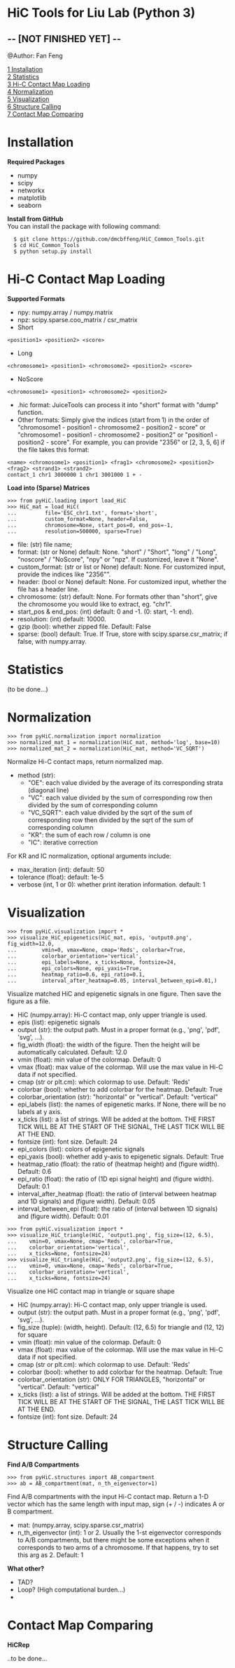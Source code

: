 # HiC Tools for Liu Lab (Python 3) #
## -- [NOT FINISHED YET] -- ##
@Author: Fan Feng

[1 Installation](#installation)\
[2 Statistics](#statistics)\
[3 Hi-C Contact Map Loading](#hi-c-contact-map-loading)\
[4 Normalization](#normalization)\
[5 Visualization](#visualization)\
[6 Structure Calling](#structure-calling)\
[7 Contact Map Comparing](#contact-map-comparing)


# Installation
**Required Packages**
- numpy
- scipy
- networkx
- matplotlib
- seaborn

**Install from GitHub**\
You can install the package with following command:
  ```console
    $ git clone https://github.com/dmcbffeng/HiC_Common_Tools.git
    $ cd HiC_Common_Tools
    $ python setup.py install
  ```


# Hi-C Contact Map Loading
 **Supported Formats**
 - npy: numpy.array / numpy.matrix
 - npz: scipy.sparse.coo_matrix / csr_matrix
 - Short
 ```
 <position1> <position2> <score>
 ```
 - Long
 ```
 <chromosome1> <position1> <chromosome2> <position2> <score>
 ```
 - NoScore
 ```
 <chromosome1> <position1> <chromosome2> <position2>
 ```
 - .hic format: JuiceTools can process it into "short" format with "dump" function.
 - Other formats: Simply give the indices (start from 1) in the order of
 "chromosome1 - position1 - chromosome2 - position2 - score" or
 "chromosome1 - position1 - chromosome2 - position2" or
 "position1 - position2 - score".
 For example, you can provide "2356" or [2, 3, 5, 6] if the file takes this format:
 ```
 <name> <chromosome1> <position1> <frag1> <chromosome2> <position2> <frag2> <strand1> <strand2>
 contact_1 chr1 3000000 1 chr1 3001000 1 + -
 ```
 
 **Load into (Sparse) Matrices**
 ```console
 >>> from pyHiC.loading import load_HiC
 >>> HiC_mat = load_HiC(
 ...         file='ESC_chr1.txt', format='short',
 ...         custom_format=None, header=False,
 ...         chromosome=None, start_pos=0, end_pos=-1,
 ...         resolution=500000, sparse=True)
 ```
 - file: (str) file name;
 - format: (str or None) default: None. "short" / "Short", "long" / "Long", "noscore" / "NoScore", "npy" or "npz". If customized, leave it "None". 
 - custom_format: (str or list or None) default: None. For customized input, provide the indices like "2356"".
 - header: (bool or None) default: None. For customized input, whether the file has a header line.
 - chromosome: (str) default: None. For formats other than "short", give the chromosome you would like to extract, eg. "chr1".
 - start_pos & end_pos: (int) default: 0 and -1. (0: start, -1: end).
 - resolution: (int) default: 10000.
 - gzip (bool): whether zipped file. Default: False
 - sparse: (bool) default: True. If True, store with scipy.sparse.csr_matrix; if false, with numpy.array.
 

# Statistics
 (to be done...)

# Normalization
 ```config
 >>> from pyHiC.normalization import normalization
 >>> normalized_mat_1 = normalization(HiC_mat, method='log', base=10)
 >>> normalized_mat_2 = normalization(HiC_mat, method='VC_SQRT')
 ```
 Normalize Hi-C contact maps, return normalized map.
 - method (str):
   - "OE": each value divided by the average of its corresponding strata (diagonal line)
   - "VC": each value divided by the sum of corresponding row then
   divided by the sum of corresponding column
   - "VC_SQRT": each value divided by the sqrt of the sum of corresponding row then
   divided by the sqrt of the sum of corresponding column
   - "KR": the sum of each row / column is one
   - "IC": iterative correction
   
 For KR and IC normalization, optional arguments include:
   - max_iteration (int): default: 50
   - tolerance (float): default: 1e-5
   - verbose (int, 1 or 0): whether print iteration information. default: 1 

# Visualization
 ```config
 >>> from pyHiC.visualization import *
 >>> visualize_HiC_epigenetics(HiC_mat, epis, 'output0.png', fig_width=12.0,
 ...        vmin=0, vmax=None, cmap='Reds', colorbar=True,
 ...        colorbar_orientation='vertical',
 ...        epi_labels=None, x_ticks=None, fontsize=24,
 ...        epi_colors=None, epi_yaxis=True,
 ...        heatmap_ratio=0.6, epi_ratio=0.1,
 ...        interval_after_heatmap=0.05, interval_between_epi=0.01,)
 ```
 Visualize matched HiC and epigenetic signals in one figure.
 Then save the figure as a file.
 - HiC (numpy.array): Hi-C contact map, only upper triangle is used.
 - epis (list): epigenetic signals
 - output (str): the output path. Must in a proper format (e.g., 'png', 'pdf', 'svg', ...).
 - fig_width (float): the width of the figure. Then the height will be automatically calculated. Default: 12.0
 - vmin (float): min value of the colormap. Default: 0
 - vmax (float): max value of the colormap. Will use the max value in Hi-C data if not specified.
 - cmap (str or plt.cm): which colormap to use. Default: 'Reds'
 - colorbar (bool): whether to add colorbar for the heatmap. Default: True
 - colorbar_orientation (str): "horizontal" or "vertical". Default: "vertical"
 - epi_labels (list): the names of epigenetic marks. If None, there will be no labels at y axis.
 - x_ticks (list): a list of strings. Will be added at the bottom. THE FIRST TICK WILL BE AT THE START OF THE SIGNAL, THE LAST TICK WILL BE AT THE END.
 - fontsize (int): font size. Default: 24
 - epi_colors (list): colors of epigenetic signals
 - epi_yaxis (bool): whether add y-axis to epigenetic signals. Default: True
 - heatmap_ratio (float): the ratio of (heatmap height) and (figure width). Default: 0.6
 - epi_ratio (float): the ratio of (1D epi signal height) and (figure width). Default: 0.1
 - interval_after_heatmap (float): the ratio of (interval between heatmap and 1D signals) and (figure width). Default: 0.05
 - interval_between_epi (float): the ratio of (interval between 1D signals) and (figure width). Default: 0.01

 ```config
 >>> from pyHiC.visualization import *
 >>> visualize_HiC_triangle(HiC, 'output1.png', fig_size=(12, 6.5),
 ...    vmin=0, vmax=None, cmap='Reds', colorbar=True,
 ...    colorbar_orientation='vertical',
 ...    x_ticks=None, fontsize=24)
 >>> visualize_HiC_triangle(HiC, 'output2.png', fig_size=(12, 6.5),
 ...    vmin=0, vmax=None, cmap='Reds', colorbar=True,
 ...    colorbar_orientation='vertical',
 ...    x_ticks=None, fontsize=24)
 ```
 Visualize one HiC contact map in triangle or square shape
  - HiC (numpy.array): Hi-C contact map, only upper triangle is used.
  - output (str): the output path. Must in a proper format (e.g., 'png', 'pdf', 'svg', ...).
  - fig_size (tuple): (width, height). Default: (12, 6.5) for triangle and (12, 12) for square
  - vmin (float): min value of the colormap. Default: 0
  - vmax (float): max value of the colormap. Will use the max value in Hi-C data if not specified.
  - cmap (str or plt.cm): which colormap to use. Default: 'Reds'
  - colorbar (bool): whether to add colorbar for the heatmap. Default: True
  - colorbar_orientation (str): ONLY FOR TRIANGLES, "horizontal" or "vertical". Default: "vertical"
  - x_ticks (list): a list of strings. Will be added at the bottom. THE FIRST TICK WILL BE AT THE START OF THE SIGNAL, THE LAST TICK WILL BE AT THE END.
  - fontsize (int): font size. Default: 24


# Structure Calling
 **Find A/B Compartments**
 ```config
 >>> from pyHiC.structures import AB_compartment
 >>> ab = AB_compartment(mat, n_th_eigenvector=1)
 ```
 Find A/B compartments with the input Hi-C contact map.
 Return a 1-D vector which has the same length with input map,
 sign (+ / -) indicates A or B compartment.
 - mat: (numpy.array, scipy.sparse.csr_matrix)
 - n_th_eigenvector (int): 1 or 2. Usually the 1-st eigenvector corresponds to 
 A/B compartments, but there might be some exceptions when it corresponds to two arms
 of a chromosome. If that happens, try to set this arg as 2. Default: 1
 
 **What other?**
 - TAD?
 - Loop? (High computational burden...)
 - 


# Contact Map Comparing
 **HiCRep**
 
 ..to be done...

